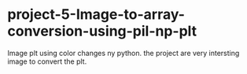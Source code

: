 # project-5-Image-to-array-conversion-using-pil-np-plt


Image plt using color changes ny python.
the project are very intersting image
to convert the plt.
